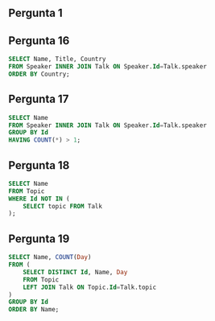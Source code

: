 <!-- (C) 2020 Diogo Rodrigues, Tomás Agante -->
<!-- Licensed under the terms of the GNU General Public License v3 -->

## Pergunta 1

## Pergunta 16

```sql
SELECT Name, Title, Country
FROM Speaker INNER JOIN Talk ON Speaker.Id=Talk.speaker
ORDER BY Country;
```

## Pergunta 17

```sql
SELECT Name
FROM Speaker INNER JOIN Talk ON Speaker.Id=Talk.speaker
GROUP BY Id
HAVING COUNT(*) > 1;
```

## Pergunta 18

```sql
SELECT Name
FROM Topic
WHERE Id NOT IN (
    SELECT topic FROM Talk
);
```

## Pergunta 19

```sql
SELECT Name, COUNT(Day)
FROM (
    SELECT DISTINCT Id, Name, Day
    FROM Topic
    LEFT JOIN Talk ON Topic.Id=Talk.topic
)
GROUP BY Id
ORDER BY Name;
```
